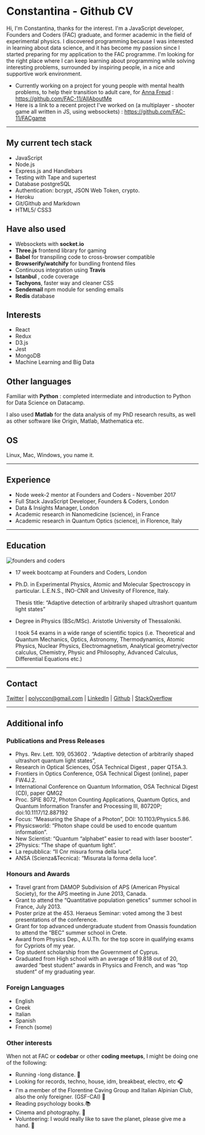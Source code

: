 # Constantina - Github CV

Hi, I'm Constantina, thanks for the interest. I'm a JavaScript developer, Founders and Coders (FAC) graduate, and former academic in the field of experimental physics. I discovered programming because I was interested in learning about data science, and it has become my passion since I started preparing for my application to the FAC programme. I'm looking for the right place where I can keep learning about programming while solving interesting problems, surrounded by inspiring people, in a nice and supportive work environment. 

* Currently working on a project for young people with mental health problems, to help their transition to adult care, for [Anna Freud](http://www.annafreud.org/) : https://github.com/FAC-11/AllAboutMe
* Here is a link to a recent project I've worked on (a multiplayer - shooter game all written in JS, using websockets) : https://github.com/FAC-11/FACgame

***

## My current tech stack
                                         
* JavaScript
* Node.js
* Express.js and Handlebars
* Testing with Tape and supertest
* Database postgreSQL
* Authentication: bcrypt, JSON Web Token, crypto.
* Heroku
* Git/Github and Markdown
* HTML5/ CSS3


## Have also used
* Websockets with __socket.io__
* __Three.js__ frontend library for gaming
* __Babel__ for transpiling code to cross-browser compatible
* __Browserify/watchify__ for bundling frontend files
* Continuous integration using __Travis__
* __Istanbul__ , code coverage
* __Tachyons__, faster way and cleaner CSS
* __Sendemail__ npm module for sending emails
* __Redis__ database


## Interests 
* React
* Redux
* D3.js
* Jest
* MongoDB
* Machine Learning and Big Data


## Other languages

Familiar with __Python__ : completed intermediate and introduction to Python for Data Science on Datacamp. 

I also used __Matlab__ for the data analysis of my PhD research results, as well as other software like Origin, Matlab, Mathematica etc.


## OS
Linux, Mac, Windows, you name it.

***

## Experience
* Node week-2 mentor at Founders and Coders - November 2017
* Full Stack JavaScript Developer, Founders & Coders, London
* Data & Insights Manager, London
* Academic research in Nanomedicine (science), in France 
* Academic research in Quantum Optics (science), in Florence, Italy 

***

## Education
![founders and coders](https://www.coops.tech/app/uploads/2016/12/CT_Logo_Founders_Coders.png)
* 17 week bootcamp at Founders and Coders, London

* Ph.D. in Experimental Physics, Atomic and Molecular Spectroscopy in particular. L.E.N.S., INO-CNR and Univesity of Florence, Italy.

    Thesis title: “Adaptive detection of arbitrarily shaped ultrashort quantum light states”

* Degree in Physics (BSc/MSc). Aristotle University of Thessaloniki.

    I took 54 exams in a wide range of scientific topics (i.e. Theoretical and Quantum Mechanics, Optics, Astronomy,
Thermodynamics, Atomic Physics, Nuclear Physics, Electromagnetism, Analytical geometry/vector calculus, Chemistry, Physic and Philosophy, Advanced Calculus, Differential Equations etc.)

***

## Contact 
[Twitter](https://twitter.com/polyccon) | polyccon@gmail.com | [LinkedIn](https://www.linkedin.com/in/polycco) | [Github](https://github.com/polyccon) | [StackOverflow](https://stackoverflow.com/users/8650897/polyccon)

***

## Additional info 

### Publications and Press Releases
* Phys. Rev. Lett. 109, 053602 . “Adaptive detection of arbitrarily shaped ultrashort
quantum light states”,
* Research in Optical Sciences, OSA Technical Digest , paper QT5A.3.
* Frontiers in Optics Conference, OSA Technical Digest (online), paper FW4J.2.
* International Conference on Quantum Information, OSA Technical Digest (CD), paper QMG2
* Proc. SPIE 8072, Photon Counting Applications, Quantum Optics, and Quantum Information Transfer and Processing III, 80720P; doi:10.1117/12.887192 
* Focus: “Measuring the Shape of a Photon”, DOI: 10.1103/Physics.5.86.
* Physicsworld: “Photon shape could be used to encode quantum information”.
* New Scientist: “Quantum “alphabet” easier to read with laser booster”.
* 2Physics: “The shape of quantum light”.
* La repubblica: “Il Cnr misura forma della luce”.
* ANSA (Scienza&Tecnica): “Misurata la forma della luce”.

### Honours and Awards

* Travel grant from DAMOP Subdivision of APS (American Physical Society), for the APS meeting in June 2013, Canada.
* Grant to attend the “Quantitative population genetics” summer school in France, July 2013.
* Poster prize at the 453. Heraeus Seminar: voted among the 3 best presentations of the conference.
* Grant for top advanced undergraduate student from Onassis foundation to attend the “BEC” summer school in Crete.
* Award from Physics Dep., A.U.Th. for the top score in qualifying exams for Cypriots of my year.
* Top student scholarship from the Government of Cyprus.
* Graduated from High school with an average of 19.818 out of 20, awarded “best student” awards in Physics and French, and was “top student” of my graduating year.


### Foreign Languages
* English
* Greek
* Italian 
* Spanish
* French (some)


### Other interests

When not at FAC or __codebar__ or other __coding meetups__, I might be doing one of the following:

* Running -long distance. :running:
* Looking for records, techno, house, idm, breakbeat, electro, etc :headphones: 
* I'm a member of the Florentine Caving Group and Italian Alpinian Club, also the only foreigner. (GSF-CAI) :sunrise_over_mountains: 
* Reading psychology books.:books:
* Cinema and photography. :cinema:
* Volunteering: I would really like to save the planet, please give me a hand. :herb:



